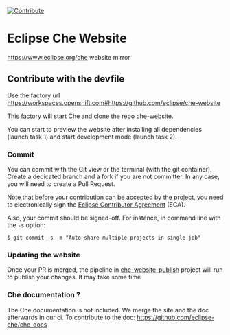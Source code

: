 [![Contribute](https://www.eclipse.org/che/contribute.svg)](https://workspaces.openshift.com#https://github.com/eclipse-che/che-website)

# Eclipse Che Website
https://www.eclipse.org/che website mirror

## Contribute with the devfile

Use the factory url https://workspaces.openshift.com#https://github.com/eclipse/che-website

This factory will start Che and clone the repo che-website.

You can start to preview the website after installing all dependencies (launch task 1) and start development mode (launch task 2).

### Commit
You can commit with the Git view or the terminal (with the git container). Create a dedicated branch and a fork if you are not committer.
In any case, you will need to create a Pull Request.

Note that before your contribution can be accepted by the project, you need to electronically sign the [Eclipse Contributor Agreement](https://github.com/eclipse/che/wiki/Eclipse-Contributor-Agreement) (ECA). 

Also, your commit should be signed-off.
For instance, in command line with the `-s` option:
```
$ git commit -s -m "Auto share multiple projects in single job"
```


### Updating the website
Once your PR is merged, the pipeline in [che-website-publish](https://github.com/eclipse-che/che-website-publish) project will run to publish your changes. It may take some time


### Che documentation ?
The Che documentation is not included. We merge the site and the doc afterwards in our ci. To contribute to the doc: https://github.com/eclipse-che/che-docs
